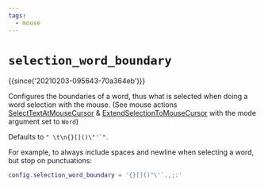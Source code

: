 ```yaml
---
tags:
  - mouse
---
```

# `selection_word_boundary`

{{since('20210203-095643-70a364eb')}}

Configures the boundaries of a word, thus what is selected when doing
a word selection with the mouse.
(See mouse actions [SelectTextAtMouseCursor](../keyassignment/SelectTextAtMouseCursor.md) & [ExtendSelectionToMouseCursor](../keyassignment/ExtendSelectionToMouseCursor.md) with the mode argument set to `Word`)

Defaults to ``" \t\n{}[]()\"'`"``.

For example, to always include spaces and newline when selecting a word, but stop on punctuations:
```lua
config.selection_word_boundary = '{}[]()"\'`.,;:'
```
